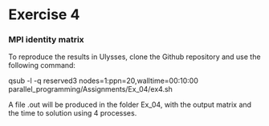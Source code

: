 # Exercise 4

### MPI identity matrix

To reproduce the results in Ulysses, clone the Github repository and use the following command:

qsub -l -q reserved3 nodes=1:ppn=20,walltime=00:10:00 parallel_programming/Assignments/Ex_04/ex4.sh

A file .out will be produced in the folder Ex_04, with the output matrix and the time to solution using 4 processes.
